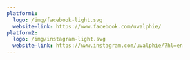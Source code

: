 ```yaml
---
platform1:
  logo: /img/facebook-light.svg
  website-link: https://www.facebook.com/uvalphie/
platform2:
  logo: /img/instagram-light.svg
  website-link: https://www.instagram.com/uvalphie/?hl=en
---
```

